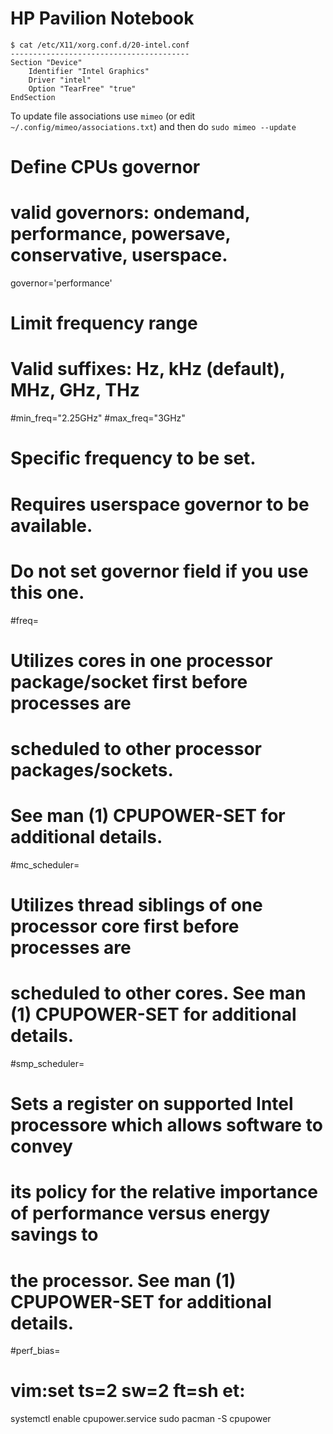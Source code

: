 # HP Pavilion Notebook
```
$ cat /etc/X11/xorg.conf.d/20-intel.conf
----------------------------------------
Section "Device"
    Identifier "Intel Graphics"
    Driver "intel"
    Option "TearFree" "true"
EndSection
```

To update file associations use `mimeo` (or edit `~/.config/mimeo/associations.txt`) and then do `sudo mimeo --update`
# Define CPUs governor
# valid governors: ondemand, performance, powersave, conservative, userspace.
governor='performance'

# Limit frequency range
# Valid suffixes: Hz, kHz (default), MHz, GHz, THz
#min_freq="2.25GHz"
#max_freq="3GHz"

# Specific frequency to be set.
# Requires userspace governor to be available.
# Do not set governor field if you use this one.
#freq=

# Utilizes cores in one processor package/socket first before processes are 
# scheduled to other processor packages/sockets.
# See man (1) CPUPOWER-SET for additional details.
#mc_scheduler=

# Utilizes thread siblings of one processor core first before processes are
# scheduled to other cores. See man (1) CPUPOWER-SET for additional details.
#smp_scheduler=

#  Sets a register on supported Intel processore which allows software to convey
# its policy for the relative importance of performance versus energy savings to
# the  processor. See man (1) CPUPOWER-SET for additional details.
#perf_bias=

# vim:set ts=2 sw=2 ft=sh et:
systemctl enable cpupower.service
sudo pacman -S cpupower

